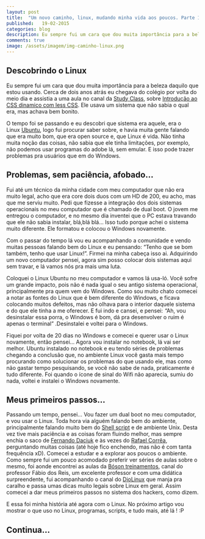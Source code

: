```yaml
---
layout: post
title:  "Um novo caminho, linux, mudando minha vida aos poucos. Parte 1."
published:   19-02-2015
categories: blog
description: Eu sempre fui um cara que dou muita importância para a beleza daquilo que estou usando. Cerca de dois anos atrás eu chegava do colégio por volta do meio dia e assistia a uma aula no canal da Study Class, sobre Introdução ao CSS dinamico com less CSS. Ele usava um sistema que não sabia o qual era, mas achava bem bonito...
comments: true
image: /assets/imagem/img-caminho-linux.png
---
```

<h2 class="topics">Descobrindo o Linux</h2>
Eu sempre fui um cara que dou muita importância para a beleza daquilo que estou usando. Cerca de dois anos atrás eu chegava do colégio por volta do meio dia e assistia a uma aula no canal da <a class="link-po-ex" target="_blank" href="https://www.youtube.com/user/StudyClassOficial">Study Class</a>, sobre <a target="_blank" class="link-po-ex" href="https://www.youtube.com/watch?v=pzC3zThxC_s">Introdução ao CSS dinamico com less CSS</a>. Ele usava um sistema que não sabia o qual era, mas achava bem bonito.

O tempo foi se passando e eu descobri que sistema era aquele, era o Linux <a class="link-po-ex" target="_blank" href="http://www.ubuntu.com/">Ubuntu</a>, logo fui procurar saber sobre, e havia muita gente falando que era muito bom, que era open source e, que Linux é vida. Não tinha muita noção das coisas, não sabia que ele tinha limitações, por exemplo, não podemos usar programas do adobe lá, sem emular. E isso pode trazer problemas pra usuários que em do Windows.

<h2 class="topics">Problemas, sem paciência, afobado...</h2>
Fui até um técnico da minha cidade com meu computador que não era muito legal, acho que era core dois duos com um HD de 200, eu acho, mas que me serviu muito. Pedi que fizesse a integração dos dois sistemas operacionais no meu computador que é chamado de dual boot. O jovem me entregou o computador, e no mesmo dia inventei que o PC estava travando que ele não sabia instalar, blá,blá blá… Isso tudo porque achei o sistema muito diferente. Ele formatou e colocou o Windows novamente.

Com o passar do tempo lá vou eu acompanhando a comunidade e vendo muitas pessoas falando bem do Linux e eu pensando: “Tenho que se bom também, tenho que usar Linux!”. Firmei na minha cabeça isso ai. Adquirindo um novo computador pensei, agora sim posso colocar dois sistemas aqui sem travar, e lá vamos nós pra mais uma luta.

Coloquei o Linux Ubuntu no meu computador e vamos lá usa-ló. Você sofre um grande impacto, pois não é nada igual o seu antigo sistema operacional, principalmente pra quem vem do Windows. Como sou muito chato comecei a notar as fontes do Linux que é bem diferente do Windows, e ficava colocando muitos defeitos, mas não olhava para o interior daquele sistema e do que ele tinha a me oferecer. E fui indo e cansei, e pensei:  “Ah, vou desinstalar essa porra, o Windows é bom, dá pra desenvolver o ruim é apenas o terminal” .Desinstalei e voltei para o Windows.

Fiquei por volta de 20 dias no Windows e comecei e querer usar o Linux novamente, então pensei… Agora vou instalar no notebook, lá vai ser melhor. Ubuntu instalado no notebook e eu tendo séries de problemas chegando a conclusão que, no ambiente Linux você gasta mais tempo procurando como solucionar os problemas do que usando ele, mas como não gastar tempo pesquisando, se você não sabe de nada, praticamente é tudo diferente. Foi quando o ícone de sinal do Wifi não aparecia, sumiu do nada, voltei e instalei o Windows novamente.

<h2 class="topics">Meus primeiros passos...</h2>
Passando um tempo, pensei… Vou fazer um dual boot no meu computador, e vou usar o Linux. Toda hora via alguém falando bem do ambiente, principalmente falando muito bem do <a class="link-po-ex" target="_blank" href="http://pt.wikipedia.org/wiki/Shell_script">Shell script</a> e de ambiente Unix. Desta vez tive mais paciência e as coisas foram fluindo melhor, mas sempre enchia o saco de <a target="_blank" class="link-po-ex" href="https://github.com/fdaciuk">Fernando Daciuk</a> e às vezes do <a class="link-po-ex" target="_blank" href="https://github.com/rafaelstz">Rafael Corrêa</a>, perguntando muitas coisas (até hoje fico enchendo, mas não é com tanta frequência xD).
Comecei a estudar e a explorar aos poucos o ambiente. Como sempre fui um pouco acomodado preferir ver séries de aulas sobre o mesmo, foi aonde encontrei as aulas da <a target="_blank" class="link-po-ex" href="https://www.youtube.com/user/bosontreinamentos">Bóson treinamentos</a>, canal do professor Fábio dos Reis, um excelente professor e com uma didática surpreendente, fui acompanhando o canal do <a target="_blank" class="link-po-ex" href="https://www.youtube.com/user/Diolinux/videos">DioLinux</a> que manja pra caralho e passa umas dicas muito legais sobre Linux em geral. Assim comecei a dar meus primeiros passos no sistema dos hackers, como dizem.

E essa foi minha história até agora com o Linux. No próximo artigo vou mostrar o que uso no Linux, programas, scripts, e tudo mais, até lá ! :P

<h2 class="topics">Continua...</h2>
